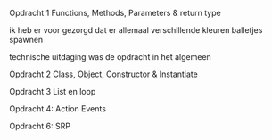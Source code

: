 Opdracht 1 Functions, Methods, Parameters & return type

ik heb er voor gezorgd dat er allemaal verschillende kleuren balletjes spawnen

technische uitdaging was de opdracht in het algemeen



Opdracht 2 Class, Object, Constructor & Instantiate

Opdracht 3 List en loop

Opdracht 4: Action Events

Opdracht 6: SRP
